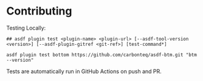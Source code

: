 # Contributing

Testing Locally:

```shell
## asdf plugin test <plugin-name> <plugin-url> [--asdf-tool-version <version>] [--asdf-plugin-gitref <git-ref>] [test-command*]

asdf plugin test bottom https://github.com/carbonteq/asdf-btm.git "btm --version"
```

Tests are automatically run in GitHub Actions on push and PR.
